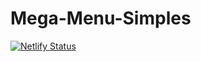# Mega-Menu-Simples
[![Netlify Status](https://api.netlify.com/api/v1/badges/71ed19a9-8694-4bba-b48b-a6d055b3b794/deploy-status)](https://app.netlify.com/sites/sharp-brattain-cb2887/deploys)
